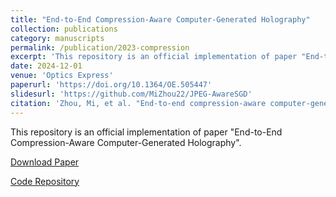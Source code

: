 ```yaml
---
title: "End-to-End Compression-Aware Computer-Generated Holography"
collection: publications
category: manuscripts
permalink: /publication/2023-compression
excerpt: 'This repository is an official implementation of paper "End-to-End Compression-Aware Computer-Generated Holography".'
date: 2024-12-01
venue: 'Optics Express'
paperurl: 'https://doi.org/10.1364/OE.505447'
slidesurl: 'https://github.com/MiZhou22/JPEG-AwareSGD'
citation: 'Zhou, Mi, et al. "End-to-end compression-aware computer-generated holography." <i>Optics Express</i> 31.26 (2023): 43908-43919..'
---
```


This repository is an official implementation of paper "End-to-End Compression-Aware Computer-Generated Holography".

[Download Paper](https://doi.org/10.1364/OE.505447)

[Code Repository](https://github.com/MiZhou22/JPEG-AwareSGD) 